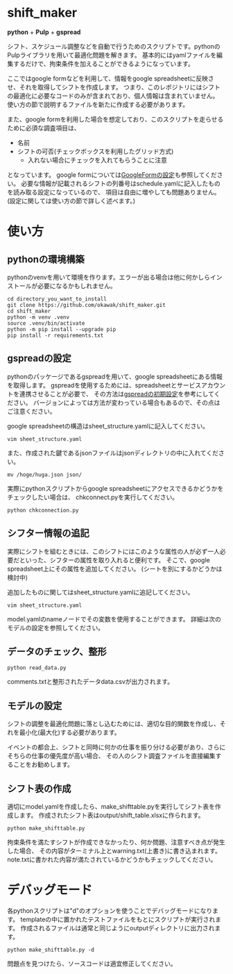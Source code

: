# shift_maker
**python** + **Pulp** + **gspread**

シフト、スケジュール調整などを自動で行うためのスクリプトです。pythonのPulpライブラリを用いて最適化問題を解きます。
基本的にはyamlファイルを編集するだけで、拘束条件を加えることができるようになっています。

ここではgoogle formなどを利用して、情報をgoogle spreadsheetに反映させ、それを取得してシフトを作成します。
つまり、このレポジトリにはシフトの最適化に必要なコードのみが含まれており、個人情報は含まれていません。
使い方の節で説明するファイルを新たに作成する必要があります。

また、google formを利用した場合を想定しており、このスクリプトを走らせるために必須な調査項目は、
* 名前
* シフトの可否(チェックボックスを利用したグリッド方式)
    * 入れない場合にチェックを入れてもらうことに注意

となっています。
google formについては[GoogleFormの設定](doc/GoogleForm.md)も参照してください。
必要な情報が記載されるシフトの列番号はschedule.yamlに記入したものを読み取る設定になっているので、
項目は自由に増やしても問題ありません。(設定に関しては使い方の節で詳しく述べます。)

# 使い方

## pythonの環境構築
pythonのvenvを用いて環境を作ります。エラーが出る場合は他に何かしらインストールが必要になるかもしれません。
```shell
cd directory_you_want_to_install
git clone https://github.com/okawak/shift_maker.git
cd shift_maker
python -m venv .venv
source .venv/bin/activate
python -m pip install --upgrade pip
pip install -r requirements.txt
```
## gspreadの設定
pythonのパッケージであるgspreadを用いて、google spreadsheetにある情報を取得します。
gspreadを使用するためには、spreadsheetとサービスアカウントを連携させることが必要で、
その方法は[gspreadの初期設定](doc/GoogleAPI.md)を参考にしてください。
バージョンによっては方法が変わっている場合もあるので、その点はご注意ください。

google spreadsheetの構造はsheet_structure.yamlに記入してください。
```shell
vim sheet_structure.yaml
```

また、作成された鍵であるjsonファイルはjsonディレクトリの中に入れてください。
```shell
mv /hoge/huga.json json/
```

実際にpythonスクリプトからgoogle spreadsheetにアクセスできるかどうかをチェックしたい場合は、
chkconnect.pyを実行してください。
```shell
python chkconnection.py
```

## シフター情報の追記
実際にシフトを組むときには、このシフトにはこのような属性の人が必ず一人必要だといった、シフターの属性を取り入れると便利です。
そこで、google spreadsheet上にその属性を追加してください。
(シートを別にするかどうかは検討中)

追加したものに関してはsheet_structure.yamlに追記してください。
```shell
vim sheet_structure.yaml
```

model.yamlのnameノードでその変数を使用することができます。
詳細は次のモデルの設定を参照してください。

## データのチェック、整形
```shell
python read_data.py
```

comments.txtと整形されたデータdata.csvが出力されます。


## モデルの設定
シフトの調整を最適化問題に落とし込むためには、適切な目的関数を作成し、それを最小化(最大化)する必要があります。

イベントの都合上、シフトと同時に何かの仕事を振り分ける必要があり、さらにそちらの仕事の優先度が高い場合、
その人のシフト調査ファイルを直接編集することをお勧めします。

## シフト表の作成
適切にmodel.yamlを作成したら、make_shifttable.pyを実行してシフト表を作成します。
作成されたシフト表はoutput/shift_table.xlsxに作られます。

```shell
python make_shifttable.py
```

拘束条件を満たすシフトが作成できなかったり、何か問題、注意すべき点が発生した場合、
その内容がターミナル上とwarning.txt(上書き)に書き込まれます。
note.txtに書かれた内容が満たされているかどうかもチェックしてください。

# デバッグモード
各pythonスクリプトは"d"のオプションを使うことでデバッグモードになります。
templateの中に置かれたテストファイルをもとにスクリプトが実行されます。
作成されるファイルは通常と同じようにoutputディレクトリに出力されます。

```shell
python make_shifttable.py -d
```

問題点を見つけたら、ソースコードは適宜修正してください。